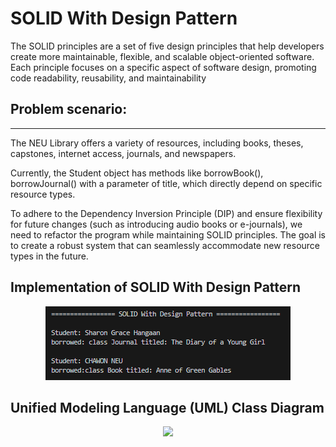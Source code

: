 # SOLID With Design Pattern

The SOLID principles are a set of five design principles that help developers create more maintainable, flexible, and scalable object-oriented software. Each principle focuses on a specific aspect of software design, promoting code readability, reusability, and maintainability


## Problem scenario:

____________________________________________________________________

The NEU Library offers a variety of resources, including books, theses, capstones, internet access, journals, and newspapers.

Currently, the Student object has methods like borrowBook(), borrowJournal() with a parameter of title, which directly depend on specific resource types.

To adhere to the Dependency Inversion Principle (DIP) and ensure flexibility for future changes (such as introducing audio books or e-journals), we need to refactor the program while maintaining SOLID principles. The goal is to create a robust system that can seamlessly accommodate new resource types in the future.


## Implementation of SOLID With Design Pattern

<p align="center">
    <img src="image.png" alt="Centered Image" /><br>
</p>

## Unified Modeling Language (UML) Class Diagram

<p align="center">
  <img src="https://github.com/SG-Hangaan/SOLID-WithDesignPattern/assets/127215110/022bdc26-ba4d-42d9-ac5f-a1810a80b314"/>
</p>

